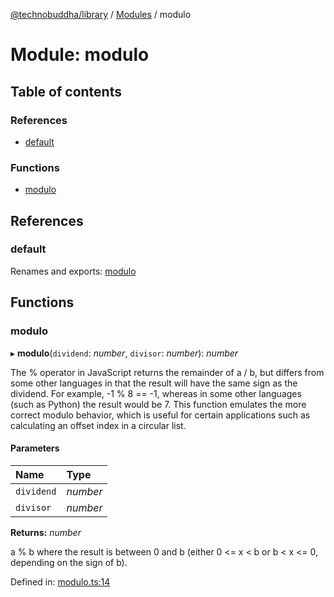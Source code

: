 [@technobuddha/library](../..) / [Modules](../Modules.md) / modulo

# Module: modulo

## Table of contents

### References

- [default](modulo.md#default)

### Functions

- [modulo](modulo.md#modulo)

## References

### default

Renames and exports: [modulo](modulo.md#modulo)

## Functions

### modulo

▸ **modulo**(`dividend`: *number*, `divisor`: *number*): *number*

The % operator in JavaScript returns the remainder of a / b, but differs from
some other languages in that the result will have the same sign as the
dividend. For example, -1 % 8 == -1, whereas in some other languages
(such as Python) the result would be 7. This function emulates the more
correct modulo behavior, which is useful for certain applications such as
calculating an offset index in a circular list.

#### Parameters

| Name | Type |
| :------ | :------ |
| `dividend` | *number* |
| `divisor` | *number* |

**Returns:** *number*

a % b where the result is between 0 and b (either 0 <= x < b
or b < x <= 0, depending on the sign of b).

Defined in: [modulo.ts:14](../../src/modulo.ts#L14)
